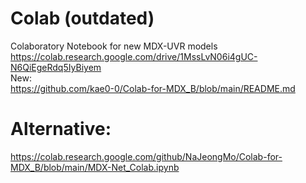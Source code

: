 # Colab (outdated)
Colaboratory Notebook for new MDX-UVR models<br>
https://colab.research.google.com/drive/1MssLvN06i4gUC-N6QiEgeRdq5IyBiyem<br>
New:<br>
https://github.com/kae0-0/Colab-for-MDX_B/blob/main/README.md
# Alternative:
https://colab.research.google.com/github/NaJeongMo/Colab-for-MDX_B/blob/main/MDX-Net_Colab.ipynb
